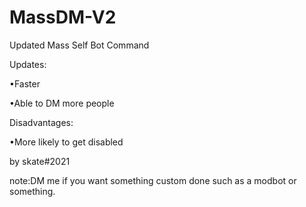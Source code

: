 # MassDM-V2

Updated Mass Self Bot Command

Updates:

•Faster

•Able to DM more people


Disadvantages:

•More likely to get disabled



by skate#2021

note:DM me if you want something custom done such as a modbot or something.
